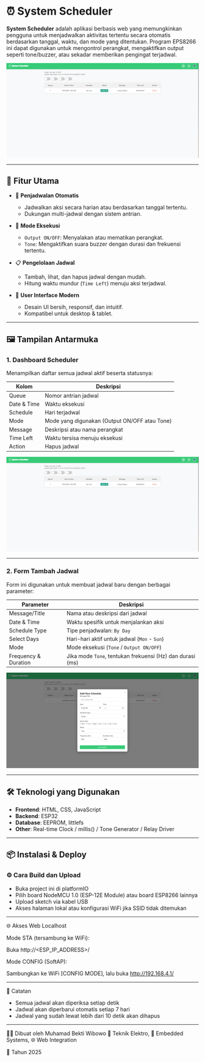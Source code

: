 # ⏰ System Scheduler

**System Scheduler** adalah aplikasi berbasis web yang memungkinkan pengguna untuk menjadwalkan aktivitas tertentu secara otomatis berdasarkan tanggal, waktu, dan mode yang ditentukan. Program EPS8266 ini dapat digunakan untuk mengontrol perangkat, mengaktifkan output seperti tone/buzzer, atau sekadar memberikan pengingat terjadwal.

![System Scheduler Preview](./screenshots/dashboard.png)

---

## 🚀 Fitur Utama

- 📆 **Penjadwalan Otomatis**
  - Jadwalkan aksi secara harian atau berdasarkan tanggal tertentu.
  - Dukungan multi-jadwal dengan sistem antrian.

- 🔔 **Mode Eksekusi**
  - `Output ON/OFF`: Menyalakan atau mematikan perangkat.
  - `Tone`: Mengaktifkan suara buzzer dengan durasi dan frekuensi tertentu.

- 📋 **Pengelolaan Jadwal**
  - Tambah, lihat, dan hapus jadwal dengan mudah.
  - Hitung waktu mundur (`Time Left`) menuju aksi terjadwal.

- 📱 **User Interface Modern**
  - Desain UI bersih, responsif, dan intuitif.
  - Kompatibel untuk desktop & tablet.

---

## 🖼️ Tampilan Antarmuka

### 1. Dashboard Scheduler

Menampilkan daftar semua jadwal aktif beserta statusnya:

| Kolom         | Deskripsi |
|---------------|-----------|
| Queue         | Nomor antrian jadwal |
| Date & Time   | Waktu eksekusi |
| Schedule      | Hari terjadwal |
| Mode          | Mode yang digunakan (Output ON/OFF atau Tone) |
| Message       | Deskripsi atau nama perangkat |
| Time Left     | Waktu tersisa menuju eksekusi |
| Action        | Hapus jadwal |

![Dashboard](./screenshots/dashboard.png)

---

### 2. Form Tambah Jadwal

Form ini digunakan untuk membuat jadwal baru dengan berbagai parameter:

| Parameter           | Deskripsi |
|---------------------|-----------|
| Message/Title       | Nama atau deskripsi dari jadwal |
| Date & Time         | Waktu spesifik untuk menjalankan aksi |
| Schedule Type       | Tipe penjadwalan: `By Day` |
| Select Days         | Hari-hari aktif untuk jadwal (`Mon` - `Sun`) |
| Mode                | Mode eksekusi (`Tone` / `Output ON/OFF`) |
| Frequency & Duration| Jika mode `Tone`, tentukan frekuensi (Hz) dan durasi (ms) |

![Add Schedule](./screenshots/add_schedule.png)

---

## 🛠️ Teknologi yang Digunakan

- **Frontend**: HTML, CSS, JavaScript
- **Backend**: ESP32 
- **Database**: EEPROM, littlefs
- **Other**: Real-time Clock / millis() / Tone Generator / Relay Driver

---

## 📦 Instalasi & Deploy

### ⚙️ Cara Build dan Upload
- Buka project ini di platformIO
- Pilih board NodeMCU 1.0 (ESP-12E Module) atau board ESP8266 lainnya
- Upload sketch via kabel USB
- Akses halaman lokal atau konfigurasi WiFi jika SSID tidak ditemukan

---

🌐 Akses Web Localhost

Mode STA (tersambung ke WiFi):

Buka http://<ESP_IP_ADDRESS>/

Mode CONFIG (SoftAP):

Sambungkan ke WiFi [CONFIG MODE], lalu buka http://192.168.4.1/

---

📌 Catatan
- Semua jadwal akan diperiksa setiap detik
- Jadwal akan diperbarui otomatis setiap 7 hari
- Jadwal yang sudah lewat lebih dari 10 detik akan dihapus

---

🧑‍💻 Dibuat oleh
Muhamad Bekti Wibowo
🧰 Teknik Elektro, 🔌 Embedded Systems, 🌐 Web Integration

📅 Tahun 2025

